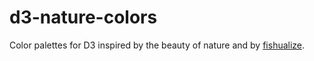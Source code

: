# d3-nature-colors

Color palettes for D3 inspired by the beauty of nature and by [fishualize](https://nschiett.github.io/fishualize/index.html).

